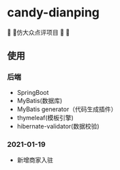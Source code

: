 # candy-dianping
:rainbow: :rainbow:仿大众点评项目 :rainbow: :rainbow:

## 使用

### 后端
- SpringBoot
- MyBatis(数据库)
- MyBatis generator（代码生成插件）
- thymeleaf(模板引擎)
- hibernate-validator(数据校验)

### 2021-01-19
* 新增商家入驻

